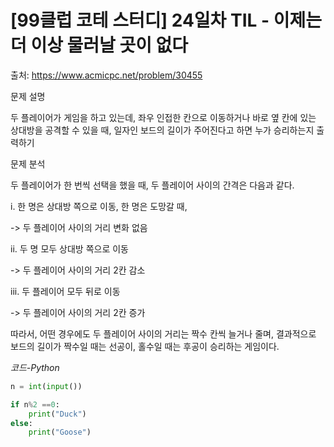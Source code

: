 
# [99클럽 코테 스터디] 24일차 TIL - 이제는 더 이상 물러날 곳이 없다 


출처: https://www.acmicpc.net/problem/30455

문제 설명

두 플레이어가 게임을 하고 있는데, 좌우 인접한 칸으로 이동하거나 바로 옆 칸에 있는 상대방을 공격할 수 있을 때, 일자인 보드의 길이가 주어진다고 하면 누가 승리하는지 출력하기

문제 분석

두 플레이어가 한 번씩 선택을 했을 때, 두 플레이어 사이의 간격은 다음과 같다.

i. 한 명은 상대방 쪽으로 이동, 한 명은 도망갈 때,

-> 두 플레이어 사이의 거리 변화 없음

ii. 두 명 모두 상대방 쪽으로 이동

-> 두 플레이어 사이의 거리 2칸 감소

iii. 두 플레이어 모두 뒤로 이동

-> 두 플레이어 사이의 거리 2칸 증가

따라서, 어떤 경우에도 두 플레이어 사이의 거리는 짝수 칸씩 늘거나 줄며, 결과적으로 보드의 길이가 짝수일 때는 선공이, 홀수일 때는 후공이 승리하는 게임이다.

*코드-Python*

```Python
n = int(input())

if n%2 ==0:
    print("Duck")
else:
    print("Goose")
            
```
